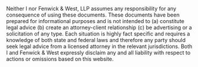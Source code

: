 Neither I nor Fenwick & West, LLP assumes any responsibility for any consequence of using these documents. These documents have been prepared for informational purposes and is not intended to (a) constitute legal advice (b) create an attorney-client relationship (c) be advertising or a solicitation of any type. Each situation is highly fact specific and requires a knowledge of both state and federal laws and therefore any party should seek legal advice from a licensed attorney in the relevant jurisdictions. Both I and Fenwick & West expressly disclaim any and all liability with respect to actions or omissions based on this website.
